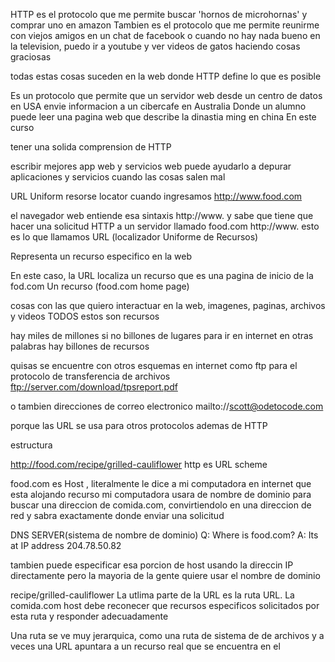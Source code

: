 HTTP es el protocolo que me permite buscar 'hornos de microhornas'
y comprar uno en amazon
Tambien es el protocolo que me permite reunirme con viejos amigos en un chat de facebook
o cuando no hay nada bueno en la television, puedo ir a youtube
y ver videos de gatos haciendo cosas graciosas

todas estas cosas suceden en la web donde HTTP define lo que es posible

Es un protocolo que permite que un servidor web desde un centro de datos en
USA envie informacion a un cibercafe en Australia
Donde un alumno puede leer una pagina web que describe la dinastia ming en china
En este curso

tener una solida comprension de HTTP

escribir mejores app web y servicios web
puede ayudarlo a depurar aplicaciones y servicios cuando las cosas salen mal

URL
Uniform resorse locator
cuando ingresamos http://www.food.com

el navegador web entiende esa sintaxis http://www.
y sabe que tiene que hacer una solicitud HTTP a un servidor llamado food.com
http://www. esto es lo que llamamos URL (localizador Uniforme de Recursos)

Representa un recurso especifico en la web

En este caso, la URL localiza un recurso que es una pagina de inicio de la fod.com
Un recurso (food.com home page)

cosas con las que quiero interactuar en la web, imagenes, paginas, archivos y videos TODOS estos son recursos

hay miles de millones si no billones de lugares para ir en internet en otras palabras
hay billones de recursos

quisas se encuentre con otros esquemas en internet
como ftp para el protocolo de transferencia de archivos
ftp://server.com/download/tpsreport.pdf

o tambien direcciones de correo electronico
mailto://scott@odetocode.com

porque las URL se usa para otros protocolos ademas de HTTP

estructura

http://food.com/recipe/grilled-cauliflower
http es URL scheme

food.com es Host , literalmente le dice a mi computadora en internet que esta alojando recurso
mi computadora usara de nombre de dominio para buscar una direccion de comida.com, convirtiendolo
en una direccion de red y sabra exactamente donde enviar una solicitud

DNS SERVER(sistema de nombre de dominio)
Q: Where is food.com?
A: Its at IP address 204.78.50.82

tambien puede especificar esa porcion de host usando la direccin IP directamente
pero la mayoria de la gente quiere usar el nombre de dominio

recipe/grilled-cauliflower
La utlima parte de la URL es la ruta URL. La comida.com host debe reconecer que recursos especificos solicitados por esta ruta y
responder adecuadamente

Una ruta se ve muy jerarquica, como una ruta de sistema de de archivos y a veces una URL
apuntara a un recurso real que se encuentra en el

